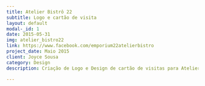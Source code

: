 ```yaml
---
title: Atelier Bistrô 22
subtitle: Logo e cartão de visita
layout: default
modal-_id: 1
date: 2015-05-31
img: atelier_bistro22
link: https://www.facebook.com/emporium22atelierbistro
project_date: Maio 2015
client: Joyce Sousa
category: Design
description: Criação de Logo e Design de cartão de visitas para Atelier e Bistrô 22.

---
```

